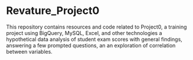 # Revature_Project0
This repository contains resources and code related to Project0, a training project using BigQuery, MySQL, Excel, and other technologies 
a hypothetical data analysis of student exam scores with general findings, answering a few prompted questions, an an exploration of
correlation between variables. 
